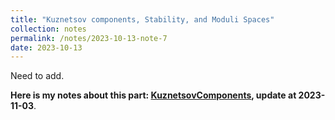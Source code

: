 ```yaml
---
title: "Kuznetsov components, Stability, and Moduli Spaces"
collection: notes
permalink: /notes/2023-10-13-note-7
date: 2023-10-13
---
```

Need to add.

**Here is my notes about this part: [KuznetsovComponents](https://dvlxlwz.github.io/files/KuznetsovComponents.pdf), update at 2023-11-03**.

